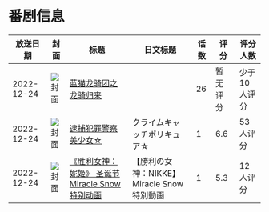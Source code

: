 # 番剧信息

|放送日期|封面|标题|日文标题|话数|评分|评分人数|
|---|---|---|---|---|---|---|
|2022-12-24|![封面](https://lain.bgm.tv/pic/cover/c/b2/5d/385006_wKWZ0.jpg)|[蓝猫龙骑团之龙骑归来](https://bangumi.tv/subject/385006)||26|暂无评分|少于10人评分|
|2022-12-24|![封面](https://lain.bgm.tv/pic/cover/c/81/dd/412443_LXeox.jpg)|[逮捕犯罪警察美少女☆](https://bangumi.tv/subject/412443)|クライムキャッチポリキュア☆|1|6.6|53人评分|
|2022-12-24|![封面](https://lain.bgm.tv/pic/cover/c/66/82/413326_1bbAJ.jpg)|[《胜利女神：妮姬》 圣诞节 Miracle Snow特别动画](https://bangumi.tv/subject/413326)|【勝利の女神：NIKKE】Miracle Snow特別動画|1|5.3|12人评分|
